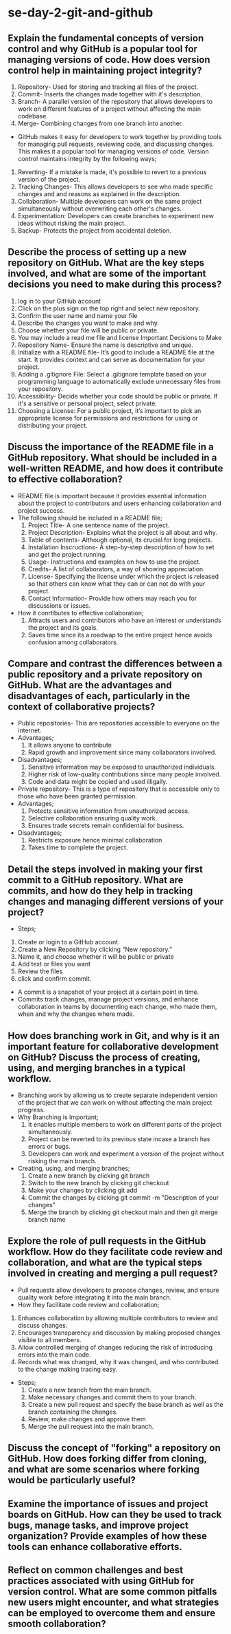 # se-day-2-git-and-github
## Explain the fundamental concepts of version control and why GitHub is a popular tool for managing versions of code. How does version control help in maintaining project integrity?
1. Repository- Used for storing and tracking all files of the project.
2. Commit- Inserts the changes made together with it's description.
3. Branch- A parallel version of the repository that allows developers to work on different features of a project without affecting the main codebase.
4. Merge- Combining changes from one branch into another.
- GitHub makes it easy for developers to work together by providing tools for managing pull requests, reviewing code, and discussing changes. This makes it a popular tool for managing versions of code.
Version control maintains integrity by the following ways;
1. Reverting- If a mistake is made, it's possible to revert to a previous version of the project.
2. Tracking Changes- This  allows developers to see who made specific changes and and reasons as explained in the description.
3. Collaboration- Multiple developers can work on the same project simultaneously without overwriting each other's changes.
4. Experimentation: Developers can create branches to experiment new ideas without risking the main project.
5. Backup- Protects the project from accidental deletion.
## Describe the process of setting up a new repository on GitHub. What are the key steps involved, and what are some of the important decisions you need to make during this process?
1. log in to your GitHub account
2. Click on the plus sign on the top right and select new repository.
3. Confirm the user name and name your file
4. Describe the changes you want to make and why.
5. Choose whether your file will be public or private.
6. You may include a read me file and license
Important Decisions to Make
1. Repository Name- Ensure the name is descriptive and unique.
2. Initialize with a README file- It’s good to include a README file at the start. It provides context and can serve as documentation for your project.
3. Adding a .gitignore File: Select a .gitignore template based on your programming language to automatically exclude unnecessary files from your repository.
4. Accessibility- Decide whether your code should be public or private. If it's a sensitive or personal project, select private.
5. Choosing a License: For a public project, it’s important to pick an appropriate license for permissions and restrictions for using or distributing your project.
## Discuss the importance of the README file in a GitHub repository. What should be included in a well-written README, and how does it contribute to effective collaboration?
- README file is important because it provides essential information about the project to contributors and users enhancing collaboration and project success.
- The following should be included in a README file;
  1. Project Title- A one sentence name of the project.
  2. Project Description- Explains what the project is all about and why.
  3. Table of contents- Although optional, its crucial for long projects.
  4. Installation Inscructions- A step-by-step description of how to set and get the project running.
  5. Usage- Instructions and examples on how to use the project.
  6. Credits- A list of collaborators, a way of showing appreciation.
  7. License- Specifying the license under which the project is released so that others can know what they can or can not do with your project.
  8. Contact Information- Provide how others may reach you for discussions or issues.
- How it conrtibutes to effective collaboration;
  1. Attracts users and contributors who have an interest or understands the project and its goals.
  2. Saves time since its a roadwap to the entire project hence avoids confusion among collaborators.
## Compare and contrast the differences between a public repository and a private repository on GitHub. What are the advantages and disadvantages of each, particularly in the context of collaborative projects?
- Public repositories- This are repositories accessible to everyone on the internet.
- Advantages;
  1. It allows anyone to contribute
  2. Rapid growth and improvement since many collaborators involved.
- Disadvantages;
  1. Sensitive information may be exposed to unauthorized individuals.
  2. Higher risk of low-quality contributions since many people involved.
  3. Code and data might be copied and used illigally.
- Private repository- This is a type of repository that is accessible only to those who have been granted permission.
- Advantages;
  1. Protects sensitive information from unauthorized access.
  2. Selective collaboration ensuring quality work.
  3. Ensures trade secrets remain confidential for business.
- Disadvantages;
  1. Restricts exposure hence minimal collaboration
  2. Takes time to complete the project.
## Detail the steps involved in making your first commit to a GitHub repository. What are commits, and how do they help in tracking changes and managing different versions of your project?
- Steps;
1. Create or login to a GitHub account.
2. Create a New Repository by clicking “New repository.”
3. Name it, and choose whether it will be public or private
4. Add text or files you want
5. Review the files
6. click and confirm commit.
- A commit is a snapshot of your project at a certain point in time.
- Commits track changes, manage project versions, and enhance collaboration in teams by documenting each change, who made them, when and why the changes where made.
## How does branching work in Git, and why is it an important feature for collaborative development on GitHub? Discuss the process of creating, using, and merging branches in a typical workflow.
- Branching work by allowing us to create separate independent version of the project that we can work on without affecting the main project progress.
- Why Branching is Important;
  1. It enables multiple members to work on different parts of the project simultaneously.
  2. Project can be reverted to its previous state incase a branch has errors or bugs.
  3. Developers can work and experiment a version of the project without risking the main branch.
- Creating, using, and merging branches;
  1. Create a new branch by clicking git branch <branch-name>
  2. Switch to the new branch by clicking git checkout <branch-name>
  3. Make your changes by clicking git add <files>
  4. Commit the changes by clicking git commit -m "Description of your changes"
  5. Merge the branch by clicking git checkout main and then git merge branch name
## Explore the role of pull requests in the GitHub workflow. How do they facilitate code review and collaboration, and what are the typical steps involved in creating and merging a pull request?
- Pull requests allow developers to propose changes, review, and ensure quality work before integrating it into the main branch.
-  How they facilitate code review and collaboration;
  1. Enhances collaboration by allowing multiple contributors to review and discuss changes.
  2. Encourages transparency and discussion by making proposed changes visible to all members.
  3. Allow controlled merging of changes reducing the risk of introducing errors into the main code.
  4. Records what was changed, why it was changed, and who contributed to the change making tracing easy.
- Steps;
  1. Create a new branch from the main branch.
  2. Make necessary changes and commit them to your branch.
  3. Create a new pull request and specify the base branch as well as the branch containing the changes.
  4. Review, make changes and approve them
  5. Merge the pull request into the main branch.
## Discuss the concept of "forking" a repository on GitHub. How does forking differ from cloning, and what are some scenarios where forking would be particularly useful?

## Examine the importance of issues and project boards on GitHub. How can they be used to track bugs, manage tasks, and improve project organization? Provide examples of how these tools can enhance collaborative efforts.

## Reflect on common challenges and best practices associated with using GitHub for version control. What are some common pitfalls new users might encounter, and what strategies can be employed to overcome them and ensure smooth collaboration?

